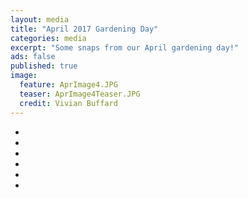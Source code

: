 ```yaml
---
layout: media
title: "April 2017 Gardening Day"
categories: media
excerpt: "Some snaps from our April gardening day!"
ads: false
published: true
image:
  feature: AprImage4.JPG
  teaser: AprImage4Teaser.JPG
  credit: Vivian Buffard
---
```


<ul class="th-grid">
  <li>
    <a href="http://qn7gardening.github.io/images/AprImage1.JPG"><img src="http://qn7gardening.github.io/images/AprImage1.JPG" alt=""></a>
  </li>
  <li>
    <a href="http://qn7gardening.github.io/images/AprImage2.JPG"><img src="http://qn7gardening.github.io/images/AprImage2.JPG" alt=""></a>
  </li>
  <li>
    <a href="http://qn7gardening.github.io/images/AprImage3.jpg"><img src="http://qn7gardening.github.io/images/AprImage3.jpg" alt=""></a>
  </li>
  <li>
    <a href="http://qn7gardening.github.io/images/AprImage4Original.jpg"><img src="http://qn7gardening.github.io/images/AprImage4Original.jpg" alt=""></a>
  </li>
  <li>
    <a href="http://qn7gardening.github.io/images/AprImage5.JPG"><img src="http://qn7gardening.github.io/images/AprImage5.JPG" alt=""></a>
  </li>
   <li>
    <a href="http://qn7gardening.github.io/images/AprImage6crop.jpg"><img src="http://qn7gardening.github.io/images/AprImage6crop.jpg" alt=""></a>
  </li>
</ul>